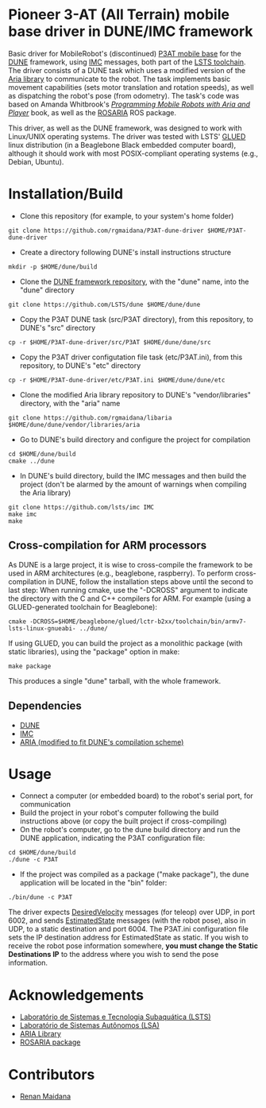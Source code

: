 # Pioneer 3-AT (All Terrain) mobile base driver in DUNE/IMC framework

Basic driver for MobileRobot's (discontinued) [P3AT mobile base](https://www.generationrobots.com/en/402397-robot-mobile-pioneer-3-at.html) for the [DUNE](https://lsts.fe.up.pt/toolchain/dune) framework, using [IMC](https://lsts.fe.up.pt/toolchain/imc) messages, both part of the [LSTS toolchain](https://lsts.fe.up.pt/toolchain).
The driver consists of a DUNE task which uses a modified version of the [Aria library](https://github.com/rgmaidana/libaria) to communicate to the robot.
The task implements basic movement capabilities (sets motor translation and rotation speeds), as well as dispatching the robot's pose (from odometry).
The task's code was based on Amanda Whitbrook's [*Programming Mobile Robots with Aria and Player*](https://www.amazon.com/Programming-Mobile-Robots-Aria-Player/dp/1848828632) book, as well as the [ROSARIA](https://github.com/amor-ros-pkg/rosaria) ROS package.

This driver, as well as the DUNE framework, was designed to work with Linux/UNIX operating systems. The driver was tested with LSTS' [GLUED](https://lsts.fe.up.pt/toolchain/glued) linux distribution (in a Beaglebone Black embedded computer board), although it should work with most POSIX-compliant operating systems (e.g., Debian, Ubuntu).

# Installation/Build

* Clone this repository (for example, to your system's home folder)

```
git clone https://github.com/rgmaidana/P3AT-dune-driver $HOME/P3AT-dune-driver
```

* Create a directory following DUNE's install instructions structure

```
mkdir -p $HOME/dune/build
```

* Clone the [DUNE framework repository](https://github.com/LSTS/dune), with the "dune" name, into the "dune" directory

```
git clone https://github.com/LSTS/dune $HOME/dune/dune
```

* Copy the P3AT DUNE task (src/P3AT directory), from this repository, to DUNE's "src" directory

```
cp -r $HOME/P3AT-dune-driver/src/P3AT $HOME/dune/dune/src
```

* Copy the P3AT driver configutation file task (etc/P3AT.ini), from this repository, to DUNE's "etc" directory

```
cp -r $HOME/P3AT-dune-driver/etc/P3AT.ini $HOME/dune/dune/etc
```

* Clone the modified Aria library repository to DUNE's "vendor/libraries" directory, with the "aria" name

```
git clone https://github.com/rgmaidana/libaria $HOME/dune/dune/vendor/libraries/aria
```

* Go to DUNE's build directory and configure the project for compilation

```
cd $HOME/dune/build
cmake ../dune
```

* In DUNE's build directory, build the IMC messages and then build the project (don't be alarmed by the amount of warnings when compiling the Aria library)

```
git clone https://github.com/lsts/imc IMC
make imc
make
```

## Cross-compilation for ARM processors

As DUNE is a large project, it is wise to cross-compile the framework to be used in ARM architectures (e.g., beaglebone, raspberry). To perform cross-compilation in DUNE, follow the installation steps above until the second to last step: When running cmake, use the "-DCROSS" argument to indicate the directory with the C and C++ compilers for ARM. For example (using a GLUED-generated toolchain for Beaglebone):

```
cmake -DCROSS=$HOME/beaglebone/glued/lctr-b2xx/toolchain/bin/armv7-lsts-linux-gnueabi- ../dune/
```

If using GLUED, you can build the project as a monolithic package (with static libraries), using the "package" option in make:

```
make package
```

This produces a single "dune" tarball, with the whole framework.


## Dependencies

* [DUNE](https://lsts.fe.up.pt/toolchain/dune)
* [IMC](https://lsts.fe.up.pt/toolchain/imc)
* [ARIA (modified to fit DUNE's compilation scheme)](https://github.com/rgmaidana/libaria)

# Usage

* Connect a computer (or embedded board) to the robot's serial port, for communication
* Build the project in your robot's computer following the build instructions above (or copy the built project if cross-compiling)
* On the robot's computer, go to the dune build directory and run the DUNE application, indicating the P3AT configuration file:

```
cd $HOME/dune/build
./dune -c P3AT
```

* If the project was compiled as a package ("make package"), the dune application will be located in the "bin" folder:

```
./bin/dune -c P3AT
```

The driver expects [DesiredVelocity](https://www.lsts.pt/docs/imc/master/Guidance.html?highlight=desiredvelocity#desired-velocity) messages (for teleop) over UDP, in port 6002, and sends [EstimatedState](https://www.lsts.pt/docs/imc/master/Navigation.html?highlight=estimatedstate#estimated-state) messages (with the robot pose), also in UDP, to a static destination and port 6004.
The P3AT.ini configuration file sets the IP destination address for EstimatedState as static. If you wish to receive the robot pose information somewhere, **you must change the Static Destinations IP** to the address where you wish to send the pose information.

# Acknowledgements

* [Laboratório de Sistemas e Tecnologia Subaquática (LSTS)](https://lsts.fe.up.pt/)
* [Laboratório de Sistemas Autônomos (LSA)](https://lsa-pucrs.github.io/)
* [ARIA Library](https://github.com/amor-ros-pkg/libaria)
* [ROSARIA package](https://github.com/amor-ros-pkg/rosaria)

# Contributors

* [Renan Maidana](https://github.com/rgmaidana)
